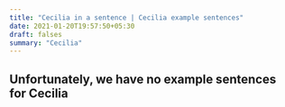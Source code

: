 ```yaml
---
title: "Cecilia in a sentence | Cecilia example sentences"
date: 2021-01-20T19:57:50+05:30
draft: falses
summary: "Cecilia"
---
```

## Unfortunately, we have no example sentences for Cecilia                 
